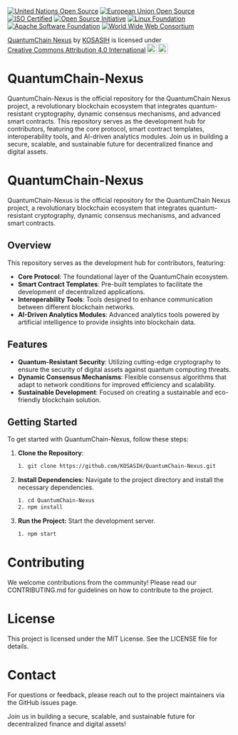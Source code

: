[![United Nations Open Source](https://img.shields.io/badge/United%20Nations-Open%20Source-blue)](https://unite.un.org/)
[![European Union Open Source](https://img.shields.io/badge/European%20Union-Open%20Source-blue)](https://ec.europa.eu/info/departments/informatics/open-source-software_en)
[![ISO Certified](https://img.shields.io/badge/ISO-Certified-blue)](https://www.iso.org/)
[![Open Source Initiative](https://img.shields.io/badge/Open%20Source-Initiative-blue)](https://opensource.org/)
[![Linux Foundation](https://img.shields.io/badge/Linux%20Foundation-Member-blue)](https://www.linuxfoundation.org/)
[![Apache Software Foundation](https://img.shields.io/badge/Apache%20Software%20Foundation-Member-blue)](https://www.apache.org/)
[![World Wide Web Consortium](https://img.shields.io/badge/World%20Wide%20Web%20Consortium-Member-blue)](https://www.w3.org/)

<p xmlns:cc="http://creativecommons.org/ns#" xmlns:dct="http://purl.org/dc/terms/"><a property="dct:title" rel="cc:attributionURL" href="https://github.com/KOSASIH/QuantumChain-Nexus">QuantumChain Nexus</a> by <a rel="cc:attributionURL dct:creator" property="cc:attributionName" href="https://www.linkedin.com/in/kosasih-81b46b5a">KOSASIH</a> is licensed under <a href="https://creativecommons.org/licenses/by/4.0/?ref=chooser-v1" target="_blank" rel="license noopener noreferrer" style="display:inline-block;">Creative Commons Attribution 4.0 International<img style="height:22px!important;margin-left:3px;vertical-align:text-bottom;" src="https://mirrors.creativecommons.org/presskit/icons/cc.svg?ref=chooser-v1" alt=""><img style="height:22px!important;margin-left:3px;vertical-align:text-bottom;" src="https://mirrors.creativecommons.org/presskit/icons/by.svg?ref=chooser-v1" alt=""></a></p>

# QuantumChain-Nexus
QuantumChain-Nexus is the official repository for the QuantumChain Nexus project, a revolutionary blockchain ecosystem that integrates quantum-resistant cryptography, dynamic consensus mechanisms, and advanced smart contracts. This repository serves as the development hub for contributors, featuring the core protocol, smart contract templates, interoperability tools, and AI-driven analytics modules. Join us in building a secure, scalable, and sustainable future for decentralized finance and digital assets.

# QuantumChain-Nexus

QuantumChain-Nexus is the official repository for the QuantumChain Nexus project, a revolutionary blockchain ecosystem that integrates quantum-resistant cryptography, dynamic consensus mechanisms, and advanced smart contracts. 

## Overview

This repository serves as the development hub for contributors, featuring:

- **Core Protocol**: The foundational layer of the QuantumChain ecosystem.
- **Smart Contract Templates**: Pre-built templates to facilitate the development of decentralized applications.
- **Interoperability Tools**: Tools designed to enhance communication between different blockchain networks.
- **AI-Driven Analytics Modules**: Advanced analytics tools powered by artificial intelligence to provide insights into blockchain data.

## Features

- **Quantum-Resistant Security**: Utilizing cutting-edge cryptography to ensure the security of digital assets against quantum computing threats.
- **Dynamic Consensus Mechanisms**: Flexible consensus algorithms that adapt to network conditions for improved efficiency and scalability.
- **Sustainable Development**: Focused on creating a sustainable and eco-friendly blockchain solution.

## Getting Started

To get started with QuantumChain-Nexus, follow these steps:

1. **Clone the Repository**:

   ```bash
   1. git clone https://github.com/KOSASIH/QuantumChain-Nexus.git
   ```

2. **Install Dependencies:** Navigate to the project directory and install the necessary dependencies.

   ```bash
   1. cd QuantumChain-Nexus
   2. npm install
   ```

3. **Run the Project:** Start the development server.

   ```bash
   1. npm start
   ```

# Contributing

We welcome contributions from the community! Please read our CONTRIBUTING.md for guidelines on how to contribute to the project.

# License

This project is licensed under the MIT License. See the LICENSE file for details.

# Contact

For questions or feedback, please reach out to the project maintainers via the GitHub issues page.

Join us in building a secure, scalable, and sustainable future for decentralized finance and digital assets!
